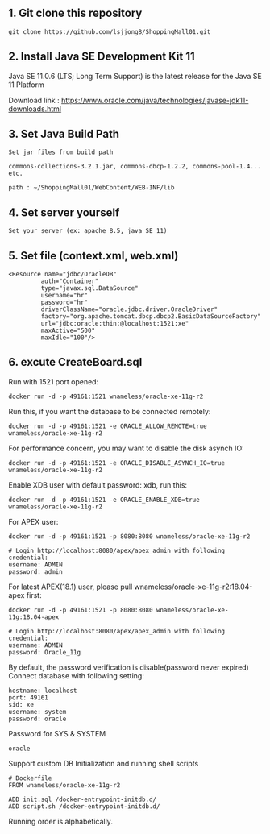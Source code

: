 ## 1. Git clone this repository

```
git clone https://github.com/lsjjong8/ShoppingMall01.git
```

## 2. Install Java SE Development Kit 11

Java SE 11.0.6 (LTS; Long Term Support) is the latest release for the Java SE 11 Platform

Download link : https://www.oracle.com/java/technologies/javase-jdk11-downloads.html

## 3. Set Java Build Path
```
Set jar files from build path 

commons-collections-3.2.1.jar, commons-dbcp-1.2.2, commons-pool-1.4... etc.

path : ~/ShoppingMall01/WebContent/WEB-INF/lib
```

## 4. Set server yourself
```
Set your server (ex: apache 8.5, java SE 11)
```
## 5. Set file (context.xml, web.xml)

```
<Resource name="jdbc/OracleDB" 
         auth="Container"
         type="javax.sql.DataSource" 
         username="hr" 
         password="hr"
         driverClassName="oracle.jdbc.driver.OracleDriver"
         factory="org.apache.tomcat.dbcp.dbcp2.BasicDataSourceFactory"
         url="jdbc:oracle:thin:@localhost:1521:xe"
         maxActive="500" 
         maxIdle="100"/> 
```


## 6. excute CreateBoard.sql

Run with 1521 port opened:
```
docker run -d -p 49161:1521 wnameless/oracle-xe-11g-r2
```

Run this, if you want the database to be connected remotely:
```
docker run -d -p 49161:1521 -e ORACLE_ALLOW_REMOTE=true wnameless/oracle-xe-11g-r2
```

For performance concern, you may want to disable the disk asynch IO:
```
docker run -d -p 49161:1521 -e ORACLE_DISABLE_ASYNCH_IO=true wnameless/oracle-xe-11g-r2
```

Enable XDB user with default password: xdb, run this:
```
docker run -d -p 49161:1521 -e ORACLE_ENABLE_XDB=true wnameless/oracle-xe-11g-r2
```

For APEX user:
```
docker run -d -p 49161:1521 -p 8080:8080 wnameless/oracle-xe-11g-r2
```

```
# Login http://localhost:8080/apex/apex_admin with following credential:
username: ADMIN
password: admin
```

For latest APEX(18.1) user, please pull wnameless/oracle-xe-11g-r2:18.04-apex first:
```
docker run -d -p 49161:1521 -p 8080:8080 wnameless/oracle-xe-11g:18.04-apex
```

```
# Login http://localhost:8080/apex/apex_admin with following credential:
username: ADMIN
password: Oracle_11g
```

By default, the password verification is disable(password never expired)<br/>
Connect database with following setting:
```
hostname: localhost
port: 49161
sid: xe
username: system
password: oracle
```

Password for SYS & SYSTEM
```
oracle
```

Support custom DB Initialization and running shell scripts
```
# Dockerfile
FROM wnameless/oracle-xe-11g-r2

ADD init.sql /docker-entrypoint-initdb.d/
ADD script.sh /docker-entrypoint-initdb.d/
```
Running order is alphabetically. 
